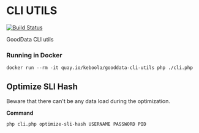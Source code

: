 # CLI UTILS

[![Build Status](https://travis-ci.org/keboola/gooddata-cli-utils.svg?branch=master)](https://travis-ci.org/keboola/gooddata-cli-utils)

GoodData CLI utils

### Running in Docker

`docker run --rm -it quay.io/keboola/gooddata-cli-utils php ./cli.php`

## Optimize SLI Hash

Beware that there can't be any data load during the optimization.

**Command**

```
php cli.php optimize-sli-hash USERNAME PASSWORD PID 
```
